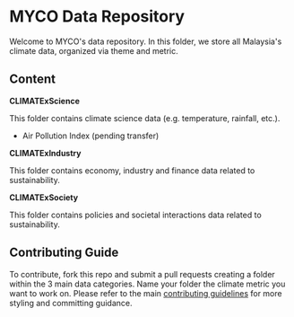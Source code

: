# MYCO Data Repository

Welcome to MYCO's data repository. In this folder, we store all Malaysia's climate data, organized via theme and metric.

## Content

**CLIMATExScience**

This folder contains climate science data (e.g. temperature, rainfall, etc.).

* Air Pollution Index (pending transfer)

**CLIMATExIndustry**

This folder contains economy, industry and finance data related to sustainability.

**CLIMATExSociety**

This folder contains policies and societal interactions data related to sustainability.

## Contributing Guide

To contribute, fork this repo and submit a pull requests creating a folder within the 3 main data categories. Name your folder the climate metric you want to work on.
Please refer to the main [contributing guidelines](https://github.com/MY-Climate-Observatory/myco-data/blob/master/CONTRIBUTING.md) for more styling and committing guidance. 
